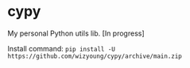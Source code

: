 # cypy

My personal Python utils lib. \[In progress]

Install command: `pip install -U https://github.com/wizyoung/cypy/archive/main.zip`
